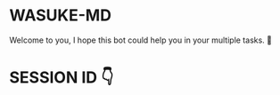 # WASUKE-MD
Welcome to you, I hope this bot could help you in your multiple tasks. 🧸
# SESSION ID 👇
